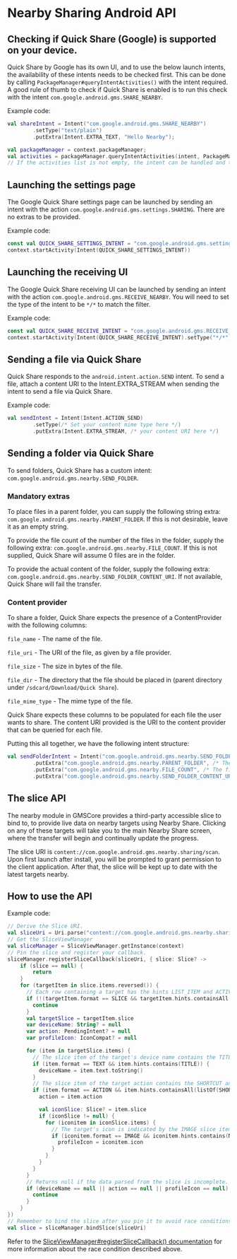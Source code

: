 # Nearby Sharing Android API

## Checking if Quick Share (Google) is supported on your device.
Quick Share by Google has its own UI, and to use the below launch intents, the availability of these intents needs to be checked first.
This can be done by calling `PackageManager#queryIntentActivities()` with the intent required. A good rule of thumb to check if Quick Share is enabled is to run this check with the intent ```com.google.android.gms.SHARE_NEARBY```.

Example code:
```kotlin
val shareIntent = Intent("com.google.android.gms.SHARE_NEARBY")
        .setType("text/plain")
        .putExtra(Intent.EXTRA_TEXT, "Hello Nearby");

val packageManager = context.packageManager;
val activities = packageManager.queryIntentActivities(intent, PackageManager.MATCH_DEFAULT_ONLY);
// If the activities list is not empty, the intent can be handled and the intent can be called!
```

## Launching the settings page
The Google Quick Share settings page can be launched by sending an intent with the action ```com.google.android.gms.settings.SHARING```. There are no extras to be provided.

Example code:
```kotlin
const val QUICK_SHARE_SETTINGS_INTENT = "com.google.android.gms.settings.SHARING"
context.startActivity(Intent(QUICK_SHARE_SETTINGS_INTENT))
```

## Launching the receiving UI
The Google Quick Share receiving UI can be launched by sending an intent with the action ```com.google.android.gms.RECEIVE_NEARBY```. You will need to set the type of the intent to be `*/*` to match the filter.

Example code:
```kotlin
const val QUICK_SHARE_RECEIVE_INTENT = "com.google.android.gms.RECEIVE_NEARBY"
context.startActivity(Intent(QUICK_SHARE_RECEIVE_INTENT).setType("*/*"))
```

## Sending a file via Quick Share
Quick Share responds to the `android.intent.action.SEND` intent. To send a file, attach a content URI to the Intent.EXTRA_STREAM when sending the intent to send a file via Quick Share.

Example code:
```kotlin
val sendIntent = Intent(Intent.ACTION_SEND)
        .setType(/* Set your content mime type here */)
        .putExtra(Intent.EXTRA_STREAM, /* your content URI here */)
```

## Sending a folder via Quick Share
To send folders, Quick Share has a custom intent: `com.google.android.gms.nearby.SEND_FOLDER`.
### Mandatory extras
To place files in a parent folder, you can supply the following string extra: `com.google.android.gms.nearby.PARENT_FOLDER`. If this is not desirable, leave it as an empty string.

To provide the file count of the number of the files in the folder, supply the following extra: `com.google.android.gms.nearby.FILE_COUNT`. If this is not supplied, Quick Share will assume 0 files are in the folder.

To provide the actual content of the folder, supply the following extra: `com.google.android.gms.nearby.SEND_FOLDER_CONTENT_URI`. If not available, Quick Share will fail the transfer.

### Content provider
To share a folder, Quick Share expects the presence of a ContentProvider with the following columns:

`file_name` - The name of the file.

`file_uri` - The URI of the file, as given by a file provider.

`file_size` - The size in bytes of the file.

`file_dir` - The directory that the file should be placed in (parent directory under `/sdcard/Download/Quick Share`).

`file_mime_type` - The mime type of the file.

Quick Share expects these columns to be populated for each file the user wants to share. The content URI provided is the URI to the content provider that can be queried for each file.

Putting this all together, we have the following intent structure:
```kotlin
val sendFolderIntent = Intent("com.google.android.gms.nearby.SEND_FOLDER")
        .putExtra("com.google.android.gms.nearby.PARENT_FOLDER", /* The folder to save to under /sdcard/Download/Quick Share */)
        .putExtra("com.google.android.gms.nearby.FILE_COUNT", /* The file count in the folder */)
        .putExtra("com.google.android.gms.nearby.SEND_FOLDER_CONTENT_URI", /* Your content provider URI here */)
```


## The slice API
The nearby module in GMSCore provides a third-party accessible slice to bind to, to provide live data on nearby targets using Nearby Share. Clicking on any of these targets will take you to the main Nearby Share screen, where the transfer will begin and continually update the progress.

The slice URI is `content://com.google.android.gms.nearby.sharing/scan`. Upon first launch after install, you will be prompted to grant permission to the client application. After that, the slice will be kept up to date with the latest targets nearby.

## How to use the API ##
Example code:
```kotlin
// Derive the Slice URI.
val sliceUri = Uri.parse("content://com.google.android.gms.nearby.sharing/scan")
// Get the SliceViewManager
val sliceManager = SliceViewManager.getInstance(context)
// Pin the slice and register your callback.
sliceManager.registerSliceCallback(sliceUri, { slice: Slice? ->
    if (slice == null) {
        return
    }
    for (targetItem in slice.items.reversed()) {
      // Each row containing a target has the hints LIST_ITEM and ACTIVITY.
      if (!(targetItem.format == SLICE && targetItem.hints.containsAll(listOf(LIST_ITEM, ACTIVITY)))) {
        continue
      }
      val targetSlice = targetItem.slice
      var deviceName: String? = null
      var action: PendingIntent? = null
      var profileIcon: IconCompat? = null

      for (item in targetSlice.items) {
        // The slice item of the target's device name contains the TITLE hint.
        if (item.format == TEXT && item.hints.contains(TITLE)) {
          deviceName = item.text.toString()
        }
        // The slice item of the target action contains the SHORTCUT and TITLE hints.
        if (item.format == ACTION && item.hints.containsAll(listOf(SHORTCUT, TITLE))) {
          action = item.action

          val iconSlice: Slice? = item.slice
          if (iconSlice != null) {
            for (iconitem in iconSlice.items) {
              // The target's icon is indicated by the IMAGE slice item format and the NO_TINT hint.
              if (iconitem.format == IMAGE && iconitem.hints.contains(NO_TINT)) {
                profileIcon = iconitem.icon
              }
            }
          }
        }
      }
      // Returns null if the data parsed from the slice is incomplete.
      if (deviceName == null || action == null || profileIcon == null) {
        continue
      }
    }
})
// Remember to bind the slice after you pin it to avoid race conditions!
val slice = sliceManager.bindSlice(sliceUri)
```
Refer to the [SliceViewManager#registerSliceCallback() documentation](https://developer.android.com/reference/androidx/slice/SliceViewManager#registerSliceCallback(android.net.Uri,androidx.slice.SliceViewManager.SliceCallback)) for more information about the race condition described above.
